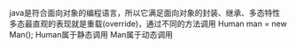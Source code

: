 java是符合面向对象的编程语言，所以它满足面向对象的封装、继承、多态特性
多态最直观的表现就是重载(override)，通过不同的方法调用
Human man = new Man();
Human属于静态调用 Man属于动态调用